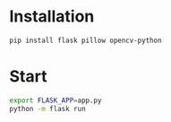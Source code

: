 # Installation

```bash
pip install flask pillow opencv-python
```

# Start

```bash
export FLASK_APP=app.py
python -m flask run
```